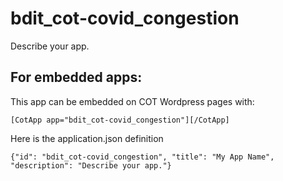 bdit_cot-covid_congestion
===========
Describe your app.

For embedded apps:
------------------
This app can be embedded on COT Wordpress pages with:

`[CotApp app="bdit_cot-covid_congestion"][/CotApp]`

Here is the application.json definition

`{"id": "bdit_cot-covid_congestion", "title": "My App Name", "description": "Describe your app."}`
